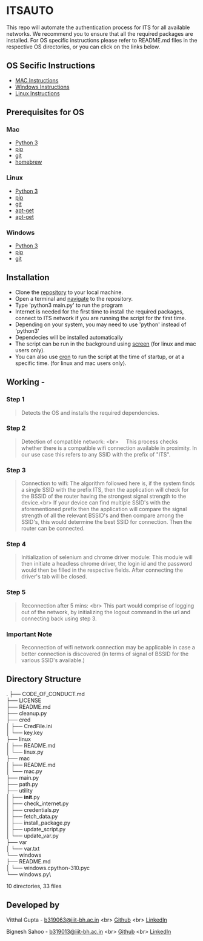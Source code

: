 # ITSAUTO

This repo will automate the authentication process for ITS for all available networks. We recommend you to ensure that all the required packages are installed. For OS specific instructions please refer to README.md files in the respective OS directories, or you can click on the links below.

## OS Secific Instructions

- [MAC Instructions](https://github.com/VitthalGupta/ITSAUTO/tree/main/mac)
- [Windows Instructions](https://github.com/VitthalGupta/ITSAUTO/tree/main/windows)
- [Linux Instructions](https://github.com/VitthalGupta/ITSAUTO/tree/main/linux)

## Prerequisites for OS

### Mac

- [Python 3](https://www.python.org/)
- [pip](https://pip.pypa.io/en/stable/installing/)
- [git](https://git-scm.com/book/en/v2/Getting-Started-Installing-Git)
- [homebrew](http://brew.sh/)

### Linux

- [Python 3](https://www.python.org/)
- [pip](https://pip.pypa.io/en/stable/installing/)
- [git](https://git-scm.com/book/en/v2/Getting-Started-Installing-Git)
- [apt-get](https://help.ubuntu.com/community/AptGet/Howto)
- [apt-get](https://help.ubuntu.com/community/AptGet/Howto)

### Windows

- [Python 3](https://www.python.org/)
- [pip](https://pip.pypa.io/en/stable/installing/)
- [git](https://git-scm.com/book/en/v2/Getting-Started-Installing-Git)

## Installation

- Clone the [repository](https://docs.github.com/en/repositories/creating-and-managing-repositories/cloning-a-repository) to your local machine.
- Open a terminal and [navigate](https://www.redhat.com/sysadmin/navigating-filesystem-linux-terminal) to the repository.
- Type 'python3 main.py' to run the program
- Internet is needed for the first time to install the required packages, connect to ITS network if you are running the script for thr first time.
- Depending on your system, you may need to use 'python' instead of 'python3'
- Dependecies will be installed automatically
- The script can be run in the background using [screen](https://www.howtogeek.com/662422/how-to-use-linuxs-screen-command/) (for linux and mac users only).
- You can also use [cron](https://opensource.com/article/17/11/how-use-cron-linux) to run the script at the time of startup, or at a specific time. (for linux and mac users only).

## Working -

### Step 1

 > Detects the OS and installs the required dependencies.

### Step 2

> Detection of compatible network: <br\>
> &nbsp; &nbsp; This process checks whether there is a compatible wifi connection available in proximity. In our use case this refers to any SSID with the prefix of "ITS".

### Step 3

 > Connection to wifi: The algorithm followed here is, if the system finds a single SSID with the prefix ITS, then the application will check for the BSSID of the router having the strongest signal strength to the device.<br\>
 > If your device can find multiple SSID's with the aforementioned prefix then the application will compare the signal strength of all the relevant BSSID's and then compare among the SSID's, this would determine the best SSID for connection. Then the router can be connected.

### Step 4

 > Initialization of selenium and chrome driver module: This module will then initiate a headless chrome driver, the login id and the password would then be filled in the respective fields. After connecting the driver's tab will be closed.

### Step 5

  > Reconnection after 5 mins: <br\>
  > This part would comprise of logging out of the network, by initializing the logout command in the url and connecting back using step 3.

### Important Note

 > Reconnection of wifi network connection may be applicable in case a better connection is discovered (in terms of signal of BSSID for the various SSID's available.)

## Directory Structure

.
├── CODE_OF_CONDUCT.md \
├── LICENSE\
├── README.md \
├── cleanup.py\
├── cred\
│   ├── CredFile.ini\
│   └── key.key\
├── linux\
│   ├── README.md\
│   └── linux.py\
├── mac\
│   ├── README.md\
│   └── mac.py\
├── main.py\
├── path.py\
├── utility\
│   ├── __init__.py\
│   ├── check_internet.py\
│   ├── credentials.py\
│   ├── fetch_data.py\
│   ├── install_package.py\
│   ├── update_script.py\
│   └── update_var.py\
├── var\
│   └── var.txt\
└── windows\
    ├── README.md\
    │   └── windows.cpython-310.pyc\
    └── windows.py\

10 directories, 33 files

## Developed by

Vitthal Gupta - b319063@iiit-bh.ac.in <br\> [Github](https://github.com/VitthalGupta) <br\> [LinkedIn](https://www.linkedin.com/in/vitthal-g-0a0717b8/)

Bignesh Sahoo - b319013@iiit-bh.ac.in <br\> [Github](https://github.com/bigsbunny) <br\> [LinkedIn](https://www.linkedin.com/in/bighnesh-sahoo/)
